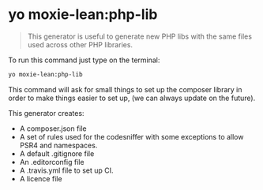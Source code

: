# yo moxie-lean:php-lib

> This generator is useful to generate new PHP libs with the same files
 used across other PHP libraries.

To run this command just type on the terminal: 

```bash
yo moxie-lean:php-lib
```

This command will ask for small things to set up the composer library in
order to make things easier to set up, (we can always update on the
future).

This generator creates: 

- A composer.json file
- A set of rules used for the codesniffer with some exceptions to allow PSR4 and namespaces.
- A default .gitignore file
- An .editorconfig file
- A .travis.yml file to set up CI.
- A licence file
